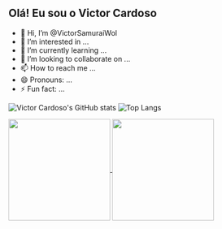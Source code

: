 ## Olá! Eu sou o Victor Cardoso

- 👋 Hi, I’m @VictorSamuraiWol
- 👀 I’m interested in ...
- 🌱 I’m currently learning ...
- 💞️ I’m looking to collaborate on ...
- 📫 How to reach me ...
- 😄 Pronouns: ...
- ⚡ Fun fact: ...

![Victor Cardoso's GitHub stats](https://github-readme-stats.vercel.app/api?username=VictorSamuraiWol&show_icons=true&theme=tokyonight)
![Top Langs](https://github-readme-stats.vercel.app/api/top-langs/?username=VictorSamuraiWol&layout=compact&theme=tokyonight)


<a href="https://github.com/VictorSamuraiWol/github-readme-stats">
  <img height=200 align="center" src="https://github-readme-stats.vercel.app/api?username=VictorSamuraiWol" />
</a>
<a href="https://github.com/VictorSamuraiWol/convoychat">
  <img height=200 align="center" src="https://github-readme-stats.vercel.app/api/top-langs?username=VictorSamuraiWol&layout=compact&langs_count=8&card_width=320" />
</a>

